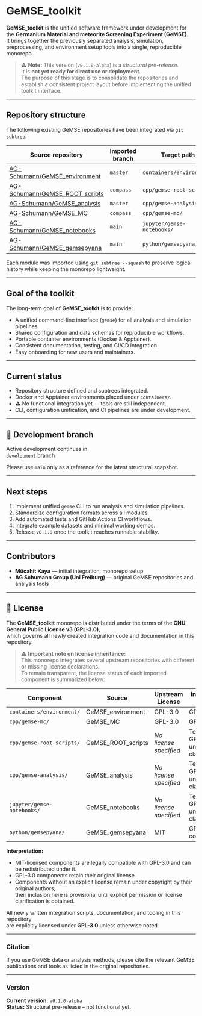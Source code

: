 # GeMSE_toolkit

**GeMSE_toolkit** is the unified software framework under development for the **Germanium Material and meteorite Screening Experiment (GeMSE)**.  
It brings together the previously separated analysis, simulation, preprocessing, and environment setup tools into a single, reproducible monorepo.

> ⚠️ **Note:** This version (`v0.1.0-alpha`) is a *structural pre-release*.  
> It is **not yet ready for direct use or deployment**.  
> The purpose of this stage is to consolidate the repositories and establish a consistent project layout before implementing the unified toolkit interface.

---

## Repository structure

The following existing GeMSE repositories have been integrated via `git subtree`:

| Source repository | Imported branch | Target path |
|--------------------|-----------------|--------------|
| [AG-Schumann/GeMSE_environment](https://github.com/AG-Schumann/GeMSE_environment) | `master` | `containers/environment/` |
| [AG-Schumann/GeMSE_ROOT_scripts](https://github.com/AG-Schumann/GeMSE_ROOT_scripts) | `compass` | `cpp/gemse-root-scripts/` |
| [AG-Schumann/GeMSE_analysis](https://github.com/AG-Schumann/GeMSE_analysis) | `master` | `cpp/gemse-analysis/` |
| [AG-Schumann/GeMSE_MC](https://github.com/AG-Schumann/GeMSE_MC) | `compass` | `cpp/gemse-mc/` |
| [AG-Schumann/GeMSE_notebooks](https://github.com/AG-Schumann/GeMSE_notebooks) | `main` | `jupyter/gemse-notebooks/` |
| [AG-Schumann/GeMSE_gemsepyana](https://github.com/AG-Schumann/GeMSE_gemsepyana) | `main` | `python/gemsepyana/` |

Each module was imported using `git subtree --squash` to preserve logical history while keeping the monorepo lightweight.

---

## Goal of the toolkit

The long-term goal of **GeMSE_toolkit** is to provide:

- A unified command-line interface (`gemse`) for all analysis and simulation pipelines.  
- Shared configuration and data schemas for reproducible workflows.  
- Portable container environments (Docker & Apptainer).  
- Consistent documentation, testing, and CI/CD integration.  
- Easy onboarding for new users and maintainers.

---

## Current status

- Repository structure defined and subtrees integrated.  
- Docker and Apptainer environments placed under `containers/`.  
- ⚠️ No functional integration yet — tools are still independent.  
- CLI, configuration unification, and CI pipelines are under development.

---

## 🔧 Development branch

Active development continues in  
 [`development` branch](https://github.com/mucahit-kaya/GeMSE_toolkit/tree/development)

Please use `main` only as a reference for the latest structural snapshot.

---

## Next steps

1. Implement unified `gemse` CLI to run analysis and simulation pipelines.  
2. Standardize configuration formats across all modules.  
3. Add automated tests and GitHub Actions CI workflows.  
4. Integrate example datasets and minimal working demos.  
5. Release `v0.1.0` once the toolkit reaches runnable stability.

---

## Contributors

- **Mücahit Kaya** — initial integration, monorepo setup  
- **AG Schumann Group (Uni Freiburg)** — original GeMSE repositories and analysis tools  

---

## 📄 License

The **GeMSE_toolkit** monorepo is distributed under the terms of the **GNU General Public License v3 (GPL-3.0)**,  
which governs all newly created integration code and documentation in this repository.

> ⚠️ **Important note on license inheritance:**  
> This monorepo integrates several upstream repositories with different or missing license declarations.  
> To remain transparent, the license status of each imported component is summarized below:

| Component | Source | Upstream License | Integrated Under |
|------------|---------|------------------|------------------|
| `containers/environment/` | GeMSE_environment | GPL-3.0 | GPL-3.0 |
| `cpp/gemse-mc/` | GeMSE_MC | GPL-3.0 | GPL-3.0 |
| `cpp/gemse-root-scripts/` | GeMSE_ROOT_scripts | *No license specified* | Temporarily GPL-3.0 until clarified |
| `cpp/gemse-analysis/` | GeMSE_analysis | *No license specified* | Temporarily GPL-3.0 until clarified |
| `jupyter/gemse-notebooks/` | GeMSE_notebooks | *No license specified* | Temporarily GPL-3.0 until clarified |
| `python/gemsepyana/` | GeMSE_gemsepyana | MIT | GPL-3.0-compatible |

**Interpretation:**
- MIT-licensed components are legally compatible with GPL-3.0 and can be redistributed under it.  
- GPL-3.0 components retain their original license.  
- Components without an explicit license remain under copyright by their original authors;  
  their inclusion here is provisional until explicit permission or license clarification is obtained.

All newly written integration scripts, documentation, and tooling in this repository  
are explicitly licensed under **GPL-3.0** unless otherwise noted.

---

### Citation

If you use GeMSE data or analysis methods, please cite the relevant GeMSE publications and tools as listed in the original repositories.

---

### Version

**Current version:** `v0.1.0-alpha`  
**Status:** Structural pre-release – not functional yet.
